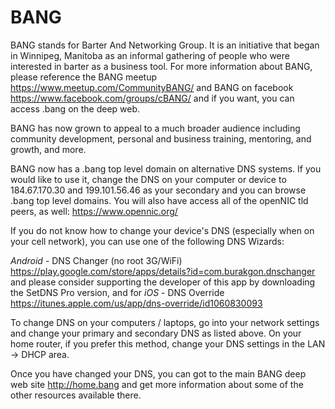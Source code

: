 BANG
====

BANG stands for Barter And Networking Group.  It is an initiative that began in Winnipeg, Manitoba as an informal gathering of people who were interested in barter as a business tool.  For more information about BANG, please reference the BANG meetup https://www.meetup.com/CommunityBANG/ and BANG on facebook https://www.facebook.com/groups/cBANG/ and if you want, you can access .bang on the deep web.

BANG has now grown to appeal to a much broader audience including community development, personal and business training, mentoring, and growth, and more.

BANG now has a .bang top level domain on alternative DNS systems.  If you would like to use it, change the DNS on your computer or device to 184.67.170.30 and 199.101.56.46 as your secondary and you can browse .bang top level domains.  You will also have access all of the openNIC tld peers, as well: https://www.opennic.org/

If you do not know how to change your device's DNS (especially when on your cell network), you can use one of the following DNS Wizards:

_Android_ - DNS Changer (no root 3G/WiFi) https://play.google.com/store/apps/details?id=com.burakgon.dnschanger and please consider supporting the developer of this app by downloading the SetDNS Pro version, and for _iOS_ - DNS Override https://itunes.apple.com/us/app/dns-override/id1060830093

To change DNS on your computers / laptops, go into your network settings and change your primary and secondary DNS as listed above.  On your home router, if you prefer this method, change your DNS settings in the LAN -> DHCP area.

Once you have changed your DNS, you can got to the main BANG deep web site http://home.bang and get more information about some of the other resources available there.
